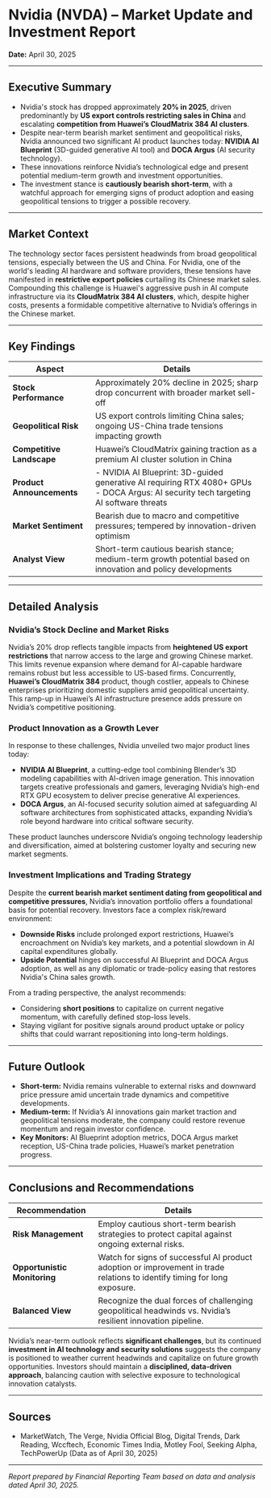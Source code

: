 # Nvidia (NVDA) – Market Update and Investment Report  
**Date:** April 30, 2025  

---

## Executive Summary  
- Nvidia's stock has dropped approximately **20% in 2025**, driven predominantly by **US export controls restricting sales in China** and escalating **competition from Huawei’s CloudMatrix 384 AI clusters**.  
- Despite near-term bearish market sentiment and geopolitical risks, Nvidia announced two significant AI product launches today: **NVIDIA AI Blueprint** (3D-guided generative AI tool) and **DOCA Argus** (AI security technology).  
- These innovations reinforce Nvidia’s technological edge and present potential medium-term growth and investment opportunities.  
- The investment stance is **cautiously bearish short-term**, with a watchful approach for emerging signs of product adoption and easing geopolitical tensions to trigger a possible recovery.

---

## Market Context  
The technology sector faces persistent headwinds from broad geopolitical tensions, especially between the US and China. For Nvidia, one of the world's leading AI hardware and software providers, these tensions have manifested in **restrictive export policies** curtailing its Chinese market sales. Compounding this challenge is Huawei's aggressive push in AI compute infrastructure via its **CloudMatrix 384 AI clusters**, which, despite higher costs, presents a formidable competitive alternative to Nvidia’s offerings in the Chinese market.

---

## Key Findings  

| Aspect                                 | Details                                                                                  |
|--------------------------------------|------------------------------------------------------------------------------------------|
| **Stock Performance**                 | Approximately 20% decline in 2025; sharp drop concurrent with broader market sell-off    |
| **Geopolitical Risk**                 | US export controls limiting China sales; ongoing US-China trade tensions impacting growth|
| **Competitive Landscape**             | Huawei’s CloudMatrix gaining traction as a premium AI cluster solution in China          |
| **Product Announcements**             | - NVIDIA AI Blueprint: 3D-guided generative AI requiring RTX 4080+ GPUs<br>- DOCA Argus: AI security tech targeting AI software threats |
| **Market Sentiment**                  | Bearish due to macro and competitive pressures; tempered by innovation-driven optimism   |
| **Analyst View**                     | Short-term cautious bearish stance; medium-term growth potential based on innovation and policy developments |

---

## Detailed Analysis  

### Nvidia’s Stock Decline and Market Risks  
Nvidia’s 20% drop reflects tangible impacts from **heightened US export restrictions** that narrow access to the large and growing Chinese market. This limits revenue expansion where demand for AI-capable hardware remains robust but less accessible to US-based firms. Concurrently, **Huawei’s CloudMatrix 384** product, though costlier, appeals to Chinese enterprises prioritizing domestic suppliers amid geopolitical uncertainty. This ramp-up in Huawei’s AI infrastructure presence adds pressure on Nvidia’s competitive positioning.

### Product Innovation as a Growth Lever  
In response to these challenges, Nvidia unveiled two major product lines today:  

- **NVIDIA AI Blueprint**, a cutting-edge tool combining Blender’s 3D modeling capabilities with AI-driven image generation. This innovation targets creative professionals and gamers, leveraging Nvidia’s high-end RTX GPU ecosystem to deliver precise generative AI experiences.  
- **DOCA Argus**, an AI-focused security solution aimed at safeguarding AI software architectures from sophisticated attacks, expanding Nvidia’s role beyond hardware into critical software security.

These product launches underscore Nvidia’s ongoing technology leadership and diversification, aimed at bolstering customer loyalty and securing new market segments.

### Investment Implications and Trading Strategy  
Despite the **current bearish market sentiment dating from geopolitical and competitive pressures**, Nvidia’s innovation portfolio offers a foundational basis for potential recovery. Investors face a complex risk/reward environment:  

- **Downside Risks** include prolonged export restrictions, Huawei’s encroachment on Nvidia’s key markets, and a potential slowdown in AI capital expenditures globally.  
- **Upside Potential** hinges on successful AI Blueprint and DOCA Argus adoption, as well as any diplomatic or trade-policy easing that restores Nvidia's China sales growth.

From a trading perspective, the analyst recommends:  

- Considering **short positions** to capitalize on current negative momentum, with carefully defined stop-loss levels.  
- Staying vigilant for positive signals around product uptake or policy shifts that could warrant repositioning into long-term holdings.  

---

## Future Outlook  
- **Short-term:** Nvidia remains vulnerable to external risks and downward price pressure amid uncertain trade dynamics and competitive developments.  
- **Medium-term:** If Nvidia’s AI innovations gain market traction and geopolitical tensions moderate, the company could restore revenue momentum and regain investor confidence.  
- **Key Monitors:** AI Blueprint adoption metrics, DOCA Argus market reception, US-China trade policies, Huawei’s market penetration progress.

---

## Conclusions and Recommendations  

| Recommendation              | Details                                                                                                          |
|-----------------------------|------------------------------------------------------------------------------------------------------------------|
| **Risk Management**          | Employ cautious short-term bearish strategies to protect capital against ongoing external risks.                 |
| **Opportunistic Monitoring** | Watch for signs of successful AI product adoption or improvement in trade relations to identify timing for long exposure. |
| **Balanced View**            | Recognize the dual forces of challenging geopolitical headwinds vs. Nvidia’s resilient innovation pipeline.       |

Nvidia’s near-term outlook reflects **significant challenges**, but its continued **investment in AI technology and security solutions** suggests the company is positioned to weather current headwinds and capitalize on future growth opportunities. Investors should maintain a **disciplined, data-driven approach**, balancing caution with selective exposure to technological innovation catalysts.

---

## Sources  
- MarketWatch, The Verge, Nvidia Official Blog, Digital Trends, Dark Reading, Wccftech, Economic Times India, Motley Fool, Seeking Alpha, TechPowerUp (Data as of April 30, 2025)

---

*Report prepared by Financial Reporting Team based on data and analysis dated April 30, 2025.*